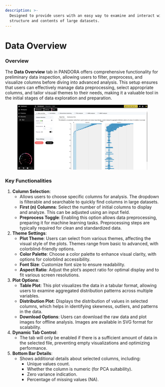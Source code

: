 ```yaml
---
description: >-
  Designed to provide users with an easy way to examine and interact with the
  structure and contents of large datasets.
---
```


# Data Overview

### Overview&#x20;

The **Data Overview** tab in PANDORA offers comprehensive functionality for preliminary data inspection, allowing users to filter, preprocess, and visualize columns before diving into advanced analysis. This setup ensures that users can effectively manage data preprocessing, select appropriate columns, and tailor visual themes to their needs, making it a valuable tool in the initial stages of data exploration and preparation.

<figure><img src="../../.gitbook/assets/discovery-data-overview-tabls-plot.png" alt=""><figcaption></figcaption></figure>

### **Key Functionalities**

1. **Column Selection**:
   * Allows users to choose specific columns for analysis. The dropdown is filterable and searchable to quickly find columns in large datasets.
   * **First (n) Columns**: Select the number of initial columns to display and analyze. This can be adjusted using an input field.
   * **Preprocess Toggle**: Enabling this option allows data preprocessing, preparing it for machine learning tasks. Preprocessing steps are typically required for clean and standardized data.
2. **Theme Settings**:
   * **Plot Theme**: Users can select from various themes, affecting the visual style of the plots. Themes range from basic to advanced, with colorblind-friendly options.
   * **Color Palette**: Choose a color palette to enhance visual clarity, with options for colorblind accessibility.
   * **Font Size**: Customize font size to ensure readability.
   * **Aspect Ratio**: Adjust the plot’s aspect ratio for optimal display and to fit various screen resolutions.
3. **Plot Options**:
   * **Table Plot**: This plot visualizes the data in a tabular format, allowing users to examine aggregated distribution patterns across multiple variables.
   * **Distribution Plot**: Displays the distribution of values in selected columns, which helps in identifying skewness, outliers, and patterns in the data.
   * **Download Options**: Users can download the raw data and plot images for offline analysis. Images are available in SVG format for scalability.
4. **Dynamic Tab Control**:
   * The tab will only be enabled if there is a sufficient amount of data in the selected file, preventing empty visualizations and optimizing performance.
5. **Bottom Bar Details**:
   * Shows additional details about selected columns, including:
     * Unique values count.
     * Whether the column is numeric (for PCA suitability).
     * Zero variance indication.
     * Percentage of missing values (NA).

###

